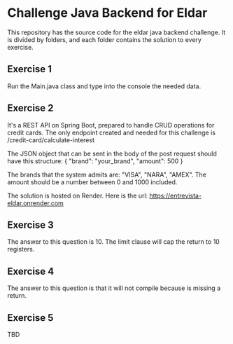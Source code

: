 # Challenge Java Backend for Eldar

This repository has the source code for the eldar java backend challenge.
It is divided by folders, and each folder contains the solution to every exercise.

## Exercise 1

Run the Main.java class and type into the console the needed data.

## Exercise 2

It's a REST API on Spring Boot, prepared to handle CRUD operations for credit cards.
The only endpoint created and needed for this challenge is /credit-card/calculate-interest

The JSON object that can be sent in the body of the post request should have this structure:
{
"brand": "your_brand",
"amount": 500
}

The brands that the system admits are: "VISA", "NARA", "AMEX".
The amount should be a number between 0 and 1000 included.

The solution is hosted on Render.
Here is the url: https://entrevista-eldar.onrender.com

## Exercise 3

The answer to this question is 10. The limit clause will cap the return to 10 registers.

## Exercise 4

The answer to this question is that it will not compile because is missing a return.

## Exercise 5

TBD